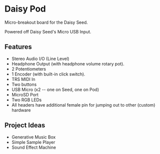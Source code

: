 # Daisy Pod

Micro-breakout board for the Daisy Seed.

Powered off Daisy Seed's Micro USB Input.

## Features

- Stereo Audio I/O (Line Level)
- Headphone Output (with headphone volume rotary pot).
- 2 Potentiometers
- 1 Encoder (with built-in click switch).
- TRS MIDI In
- Two buttons
- USB Micro (x2 -- one on Seed, one on Pod)
- MicroSD Port
- Two RGB LEDs
- All headers have additional female pin for jumping out to other (custom) hardware

## Project Ideas

- Generative Music Box
- Simple Sample Player
- Sound Effect Machine

